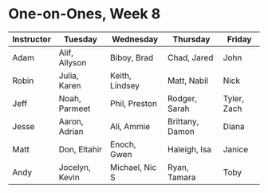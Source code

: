 # One-on-Ones, Week 8

| Instructor | Tuesday | Wednesday | Thursday | Friday |
|---|---|---|---|---|
| Adam | Alif, Allyson | Biboy, Brad | Chad, Jared | John |
| Robin | Julia, Karen | Keith, Lindsey | Matt, Nabil | Nick |
| Jeff | Noah, Parmeet | Phil, Preston | Rodger, Sarah | Tyler, Zach |
| Jesse | Aaron, Adrian | Ali, Ammie | Brittany, Damon | Diana |
| Matt | Don, Eltahir | Enoch, Gwen | Haleigh, Isa | Janice |
| Andy | Jocelyn, Kevin | Michael, Nic S | Ryan, Tamara | Toby |
